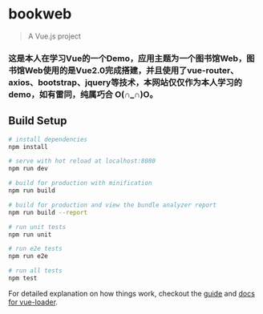 # bookweb

> A Vue.js project

### 这是本人在学习Vue的一个Demo，应用主题为一个图书馆Web，图书馆Web使用的是Vue2.0完成搭建，并且使用了vue-router、axios、bootstrap、jquery等技术，本网站仅仅作为本人学习的demo，如有雷同，纯属巧合 O(∩_∩)O。

## Build Setup

``` bash
# install dependencies
npm install

# serve with hot reload at localhost:8080
npm run dev

# build for production with minification
npm run build

# build for production and view the bundle analyzer report
npm run build --report

# run unit tests
npm run unit

# run e2e tests
npm run e2e

# run all tests
npm test
```


For detailed explanation on how things work, checkout the [guide](http://vuejs-templates.github.io/webpack/) and [docs for vue-loader](http://vuejs.github.io/vue-loader).
